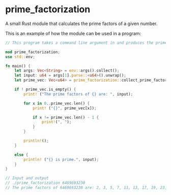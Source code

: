# prime_factorization
A small Rust module that calculates the prime factors of a given number.

This is an example of how the module can be used in a program:

```rust
// This program takes a command line argument in and produces the prime factors of that number

mod prime_factorization;
use std::env;

fn main() {
    let args: Vec<String> = env::args().collect();
    let input: u64 = args[1].parse::<u64>().unwrap();
    let prime_vec: Vec<u64> = prime_factorization::collect_prime_factors (input);

    if ! prime_vec.is_empty() {
        print! ("The prime factors of {} are: ", input);

        for x in 0..prime_vec.len() {
            print! ("{}", prime_vec[x]);

            if x != prime_vec.len() - 1 {
                print!(", ");
            }
        }

        println!();  
    }

    else {
        println! ("{} is prime.", input);
    }
}

// Input and output
// ./prime_factorization 6469693230
// The prime factors of 6469693230 are: 2, 3, 5, 7, 11, 13, 17, 19, 23, 29
```
